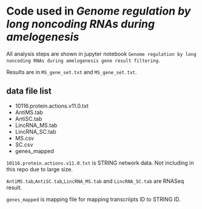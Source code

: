 # Code used in *Genome regulation by long noncoding RNAs during amelogenesis* 

All analysis steps are shown in jupyter notebook `Genome regulation by long noncoding RNAs during amelogenesis gene result filtering`.

Results are in `MS_gene_set.txt` and `MS_gene_set.txt`.

## data file list
* 10116.protein.actions.v11.0.txt
* AntiMS.tab
* AntiSC.tab
* LincRNA_MS.tab
* LincRNA_SC.tab
* MS.csv
* SC.csv
* genes_mapped

`10116.protein.actions.v11.0.txt` is STRING network data. Not including in this repo due to large size. 

`AntiMS.tab`,`AntiSC.tab`,`LincRNA_MS.tab` and `LincRNA_SC.tab` are RNASeq result.

`genes_mapped` is mapping file for mapping transcriipts ID to STRING ID.
